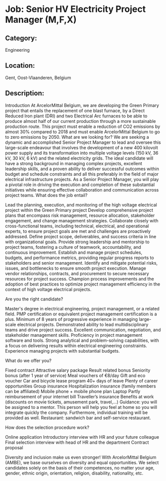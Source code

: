 # Job: Senior HV Electricity Project Manager (M,F,X)
## Category: 
Engineering
## Location: 
Gent, Oost-Vlaanderen, Belgium
## Description:
Introduction
At ArcelorMittal Belgium, we are developing the Green Primary project that entails the replacement of one blast furnace, by a Direct Reduced Iron plant (DRI) and two Electrical Arc furnaces to be able to produce almost half of our current production through a more sustainable production route. 
This project must enable a reduction of CO2 emissions by almost 30% compared to 2018 and must enable ArcelorMittal Belgium to go to zero emissions by 2050.
What are we looking for?
We are seeking a dynamic and accomplished Senior Project Manager to lead and oversee this large-scale endeavour that involves the development of a new 400 kilovolt power supply and its transformation into multiple voltage levels (150 kV, 36 kV, 30 kV, 6 kV) and the related electricity grids. The ideal candidate will have a strong background in managing complex projects, excellent leadership skills, and a proven ability to deliver successful outcomes within budget and schedule constraints and all this preferably in the field of major electrical infrastructure projects. As a Senior Project Manager, you will play a pivotal role in driving the execution and completion of these substantial initiatives while ensuring effective collaboration and communication across project teams.
What does the job entail?

Lead the planning, execution, and monitoring of the high voltage electrical project within the Green Primary project
Develop comprehensive project plans that encompass risk management, resource allocation, stakeholder engagement, and change management strategies.
Collaborate closely with cross-functional teams, including technical, electrical, and operational experts, to ensure project goals are met and challenges are proactively addressed.
Define project scope, deliverables, and success criteria in line with organizational goals.
Provide strong leadership and mentorship to project teams, fostering a culture of teamwork, accountability, and continuous improvement.
Establish and manage project schedules, budgets, and performance metrics, providing regular progress reports to stakeholders and senior management.
Identify and mitigate potential risks, issues, and bottlenecks to ensure smooth project execution.
Manage vendor relationships, contracts, and procurement to secure necessary resources for project success.
Champion process improvements and the adoption of best practices to optimize project management efficiency in the context of high voltage electrical projects.

Are you the right candidate?

Master's degree in electrical engineering, project management, or a related field.
PMP certification or equivalent project management certification is a plus.
Minimum of 8 years of progressive experience in managing large-scale electrical projects.
Demonstrated ability to lead multidisciplinary teams and drive project success.
Excellent communication, negotiation, and stakeholder management skills.
Proficiency in project management software and tools.
Strong analytical and problem-solving capabilities, with a focus on delivering results within electrical engineering constraints.
Experience managing projects with substantial budgets.

What do we offer you?

Fixed contract
Attractive salary package
Result related bonus
Seniority bonus (after 1 year of service)
Meal vouchers of €8/day 
Gift and eco voucher 
Car and bicycle lease program
40+ days of leave
Plenty of career opportunities
Group insurance
Hospitalization insurance (family members can be affiliated)
Mobile phone + mobile phone plan
Laptop
Partly reimbursement of your internet bill
Traveller’s insurance
Benefits at work (discounts on movie tickets, amusement park, travel,…)
Guidance: you will be assigned to a mentor. This person will help you feel at home so you will integrate quickly the company. Furthermore, individual training will be provided as well.
Restaurant: sandwich bar and self-service restaurant.

How does the selection procedure work?

Online application
Introductory interview with HR and your future colleague
Final selection interview with head of HR and the department
Contract proposal

Diversity and inclusion make us even stronger!
With ArcelorMittal Belgium (AMBE), we base ourselves on diversity and equal opportunities. We select candidates solely on the basis of their competences, no matter your age, gender, ethnic origin, orientation, religion, disability, nationality, etc.
